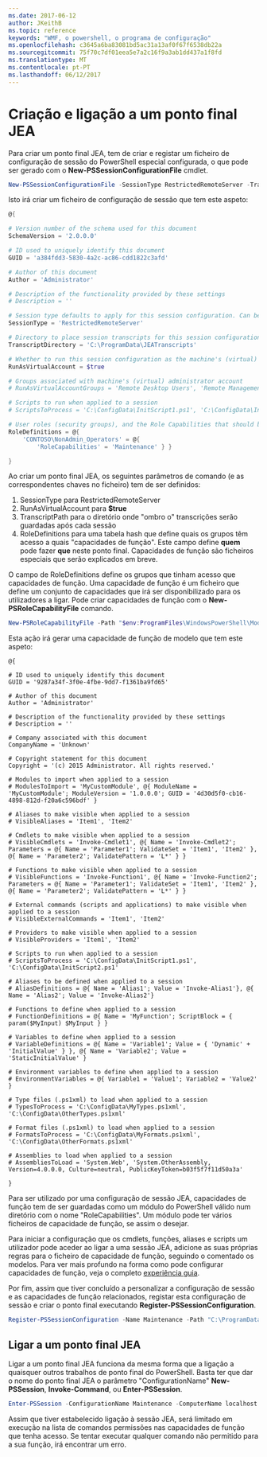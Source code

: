 ```yaml
---
ms.date: 2017-06-12
author: JKeithB
ms.topic: reference
keywords: "WMF, o powershell, o programa de configuração"
ms.openlocfilehash: c3645a6ba83081bd5ac31a13af0f67f6538db22a
ms.sourcegitcommit: 75f70c7df01eea5e7a2c16f9a3ab1dd437a1f8fd
ms.translationtype: MT
ms.contentlocale: pt-PT
ms.lasthandoff: 06/12/2017
---
```

# <a name="creating-and-connecting-to-a-jea-endpoint"></a>Criação e ligação a um ponto final JEA
Para criar um ponto final JEA, tem de criar e registar um ficheiro de configuração de sessão do PowerShell especial configurada, o que pode ser gerado com o **New-PSSessionConfigurationFile** cmdlet.

```powershell
New-PSSessionConfigurationFile -SessionType RestrictedRemoteServer -TranscriptDirectory "C:\ProgramData\JEATranscripts" -RunAsVirtualAccount -RoleDefinitions @{ 'CONTOSO\NonAdmin_Operators' = @{ RoleCapabilities = 'Maintenance' }} -Path "$env:ProgramData\JEAConfiguration\Demo.pssc" 
```

Isto irá criar um ficheiro de configuração de sessão que tem este aspeto: 
```powershell
@{

# Version number of the schema used for this document
SchemaVersion = '2.0.0.0'

# ID used to uniquely identify this document
GUID = 'a384fdd3-5830-4a2c-ac86-cdd1822c3afd'

# Author of this document
Author = 'Administrator'

# Description of the functionality provided by these settings
# Description = ''

# Session type defaults to apply for this session configuration. Can be 'RestrictedRemoteServer' (recommended), 'Empty', or 'Default'
SessionType = 'RestrictedRemoteServer'

# Directory to place session transcripts for this session configuration
TranscriptDirectory = 'C:\ProgramData\JEATranscripts'

# Whether to run this session configuration as the machine's (virtual) administrator account
RunAsVirtualAccount = $true

# Groups associated with machine's (virtual) administrator account
# RunAsVirtualAccountGroups = 'Remote Desktop Users', 'Remote Management Users'

# Scripts to run when applied to a session
# ScriptsToProcess = 'C:\ConfigData\InitScript1.ps1', 'C:\ConfigData\InitScript2.ps1'

# User roles (security groups), and the Role Capabilities that should be applied to them when applied to a session
RoleDefinitions = @{
    'CONTOSO\NonAdmin_Operators' = @{
        'RoleCapabilities' = 'Maintenance' } }

} 
```
Ao criar um ponto final JEA, os seguintes parâmetros de comando (e as correspondentes chaves no ficheiro) tem de ser definidos:
1.  SessionType para RestrictedRemoteServer
2.  RunAsVirtualAccount para **$true**
3.  TranscriptPath para o diretório onde "ombro o" transcrições serão guardadas após cada sessão
4.  RoleDefinitions para uma tabela hash que define quais os grupos têm acesso a quais "capacidades de função".  Este campo define **quem** pode fazer **que** neste ponto final.   Capacidades de função são ficheiros especiais que serão explicados em breve.


O campo de RoleDefinitions define os grupos que tinham acesso que capacidades de função.  Uma capacidade de função é um ficheiro que define um conjunto de capacidades que irá ser disponibilizado para os utilizadores a ligar.  Pode criar capacidades de função com o **New-PSRoleCapabilityFile** comando.

```powershell
New-PSRoleCapabilityFile -Path "$env:ProgramFiles\WindowsPowerShell\Modules\DemoModule\RoleCapabilities\Maintenance.psrc" 
```

Esta ação irá gerar uma capacidade de função de modelo que tem este aspeto:
```
@{

# ID used to uniquely identify this document
GUID = '9287a34f-3f0e-4fbe-9dd7-f1361ba9fd65'

# Author of this document
Author = 'Administrator'

# Description of the functionality provided by these settings
# Description = ''

# Company associated with this document
CompanyName = 'Unknown'

# Copyright statement for this document
Copyright = '(c) 2015 Administrator. All rights reserved.'

# Modules to import when applied to a session
# ModulesToImport = 'MyCustomModule', @{ ModuleName = 'MyCustomModule'; ModuleVersion = '1.0.0.0'; GUID = '4d30d5f0-cb16-4898-812d-f20a6c596bdf' }

# Aliases to make visible when applied to a session
# VisibleAliases = 'Item1', 'Item2'

# Cmdlets to make visible when applied to a session
# VisibleCmdlets = 'Invoke-Cmdlet1', @{ Name = 'Invoke-Cmdlet2'; Parameters = @{ Name = 'Parameter1'; ValidateSet = 'Item1', 'Item2' }, @{ Name = 'Parameter2'; ValidatePattern = 'L*' } }

# Functions to make visible when applied to a session
# VisibleFunctions = 'Invoke-Function1', @{ Name = 'Invoke-Function2'; Parameters = @{ Name = 'Parameter1'; ValidateSet = 'Item1', 'Item2' }, @{ Name = 'Parameter2'; ValidatePattern = 'L*' } }

# External commands (scripts and applications) to make visible when applied to a session
# VisibleExternalCommands = 'Item1', 'Item2'

# Providers to make visible when applied to a session
# VisibleProviders = 'Item1', 'Item2'

# Scripts to run when applied to a session
# ScriptsToProcess = 'C:\ConfigData\InitScript1.ps1', 'C:\ConfigData\InitScript2.ps1'

# Aliases to be defined when applied to a session
# AliasDefinitions = @{ Name = 'Alias1'; Value = 'Invoke-Alias1'}, @{ Name = 'Alias2'; Value = 'Invoke-Alias2'}

# Functions to define when applied to a session
# FunctionDefinitions = @{ Name = 'MyFunction'; ScriptBlock = { param($MyInput) $MyInput } }

# Variables to define when applied to a session
# VariableDefinitions = @{ Name = 'Variable1'; Value = { 'Dynamic' + 'InitialValue' } }, @{ Name = 'Variable2'; Value = 'StaticInitialValue' }

# Environment variables to define when applied to a session
# EnvironmentVariables = @{ Variable1 = 'Value1'; Variable2 = 'Value2' }

# Type files (.ps1xml) to load when applied to a session
# TypesToProcess = 'C:\ConfigData\MyTypes.ps1xml', 'C:\ConfigData\OtherTypes.ps1xml'

# Format files (.ps1xml) to load when applied to a session
# FormatsToProcess = 'C:\ConfigData\MyFormats.ps1xml', 'C:\ConfigData\OtherFormats.ps1xml'

# Assemblies to load when applied to a session
# AssembliesToLoad = 'System.Web', 'System.OtherAssembly, Version=4.0.0.0, Culture=neutral, PublicKeyToken=b03f5f7f11d50a3a'

} 

```
Para ser utilizado por uma configuração de sessão JEA, capacidades de função tem de ser guardadas como um módulo do PowerShell válido num diretório com o nome "RoleCapabilities". Um módulo pode ter vários ficheiros de capacidade de função, se assim o desejar.

Para iniciar a configuração que os cmdlets, funções, aliases e scripts um utilizador pode aceder ao ligar a uma sessão JEA, adicione as suas próprias regras para o ficheiro de capacidade de função, seguindo o comentado os modelos. Para ver mais profundo na forma como pode configurar capacidades de função, veja o completo [experiência guia](http://aka.ms/JEA).

Por fim, assim que tiver concluído a personalizar a configuração de sessão e as capacidades de função relacionados, registar esta configuração de sessão e criar o ponto final executando **Register-PSSessionConfiguration**.

```powershell
Register-PSSessionConfiguration -Name Maintenance -Path "C:\ProgramData\JEAConfiguration\Demo.pssc" 
```

## <a name="connect-to-a-jea-endpoint"></a>Ligar a um ponto final JEA
Ligar a um ponto final JEA funciona da mesma forma que a ligação a quaisquer outros trabalhos de ponto final do PowerShell.  Basta ter que dar o nome do ponto final JEA o parâmetro "ConfigurationName" **New-PSSession**, **Invoke-Command**, ou **Enter-PSSession**.

```powershell
Enter-PSSession -ConfigurationName Maintenance -ComputerName localhost
```
Assim que tiver estabelecido ligação à sessão JEA, será limitado em execução na lista de comandos permissões nas capacidades de função que tenha acesso. Se tentar executar qualquer comando não permitido para a sua função, irá encontrar um erro.

